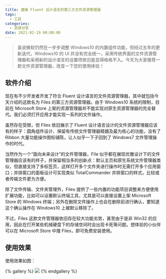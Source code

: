 ```yaml
---
title: 遵循 Fluent 设计语言的第三方文件资源管理器
tags:
  - 工具
categories:
  - 资源分享
date: 2021-02-19 00:00:00
---
```


> 虽说微软仍然在一步步调整 Windows10 的内置组件功能，但经过五年的更新迭代，Windows10 的 UI 并没有完全统一，采用传统界面的文件资源管理器和采用新的设计语言的设置项依旧是显得格格不入。今天为大家推荐一款文件资源管理器，改变一下您的使用体验！

<!-- more -->

## 软件介绍

现在有不少开发者开发了符合 Fluent 设计语言的文件资源管理器，其中就包括今天介绍的这款名为 Files 的第三方资源管理器。由于 Windows10 系统的限制，目前在 Microsoft Store 上架的资源管理器并不能实现对原生资源管理器的完全替代。我们必须打开应用才能实现一系列的文件操作。

虽然存在受限，但 Files 依旧展示了 Fluent 设计语言设计的文件资源管理器应该有的样子：圆角组件设计、保留有传统文件管理器精髓及最为核心的功能，没有了 Ribbon 大量功能操作图标铺陈，让人似乎一下子回到了 Windows7 文件管理操作的时代。

当然作为一个“面向未来设计”的文件管理器，File 似乎都在展现优雅设计下的文件管理器应该有的样子，并保留相当多的创新点：默认主页和原生系统文件管理器类似，但直接支持了多标签页，这样打开多个文件夹进行操作时无需打开多个应用窗口；并排窗口的面板设计可实现类似 TotalCommander 并排窗口的样式，比较或者传输文件更为方便。

除了文件传输、文件夹管理外，Files 提供了一些内置的功能项目调整来方便使用扩展功能，比如可以设置默认终端工具，尤其是可以直接设置上架 Microsoft Store 的 Windows 终端；另外在删除文件操作上也会在删除前进行确认，要知道这个确认操作在 Windows10 上被默认移除了。

不过，Files 这款文件管理器依旧存在较大功能劣势，甚至由于是非 Win32 的应用，因此在打开某些机械硬盘下的存储空间时会出现卡死等问题。想体验的小伙伴可以在 Microsoft Store 中搜 Files，即可免费安装使用。

## 使用效果

使用效果如图：

{% gallery %}
![](https://cdn.dusays.com/2021/02/314-1.jpg)
{% endgallery %}